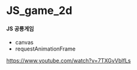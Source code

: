 # JS_game_2d

#### JS 공룡게임

- canvas
- requestAnimationFrame

https://www.youtube.com/watch?v=7TXGvVblfLs
